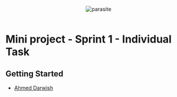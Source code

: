 
<p align="center">
<img src="http://i63.tinypic.com/rububs.jpg" alt="parasite" />
<br />
<br />
</p>

# Mini project - Sprint 1 - Individual Task

## Getting Started
  - [Ahmed Darwish](https://github.com/Shiro-Raven)
